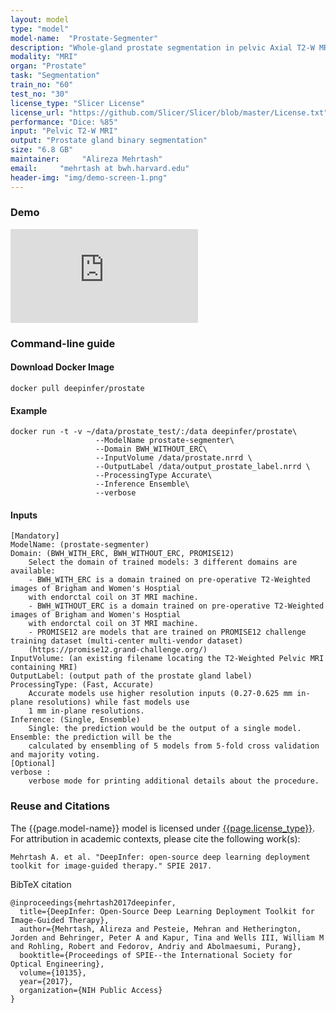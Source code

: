 ```yaml
---
layout: model
type: "model"
model-name:  "Prostate-Segmenter"
description: "Whole-gland prostate segmentation in pelvic Axial T2-W MRI scans"
modality: "MRI"
organ: "Prostate"
task: "Segmentation"
train_no: "60"
test_no: "30"
license_type: "Slicer License"
license_url: "https://github.com/Slicer/Slicer/blob/master/License.txt"
performance: "Dice: %85"
input: "Pelvic T2-W MRI"
output: "Prostate gland binary segmentation"
size: "6.8 GB"
maintainer:     "Alireza Mehrtash"
email:     "mehrtash at bwh.harvard.edu"
header-img: "img/demo-screen-1.png"
---
```


### Demo
<div class="row">
<div class="col-md-6">
<div class="embed-responsive embed-responsive-16by9">
<iframe src="https://www.youtube.com/embed/BgqUzAwMfvQ?rel=0&amp;showinfo=0" frameborder="0" allow="autoplay; encrypted-media" allowfullscreen></iframe>
</div>
</div>
</div>


### Command-line guide
#### Download Docker Image
```
docker pull deepinfer/prostate
```
#### Example
```
docker run -t -v ~/data/prostate_test/:/data deepinfer/prostate\
                   --ModelName prostate-segmenter\
                   --Domain BWH_WITHOUT_ERC\
                   --InputVolume /data/prostate.nrrd \
                   --OutputLabel /data/output_prostate_label.nrrd \
                   --ProcessingType Accurate\
                   --Inference Ensemble\
                   --verbose
```
#### Inputs
```
[Mandatory]
ModelName: (prostate-segmenter)
Domain: (BWH_WITH_ERC, BWH_WITHOUT_ERC, PROMISE12)
    Select the domain of trained models: 3 different domains are available:
    - BWH_WITH_ERC is a domain trained on pre-operative T2-Weighted images of Brigham and Women's Hosptial
    with endorctal coil on 3T MRI machine.
    - BWH_WITHOUT_ERC is a domain trained on pre-operative T2-Weighted images of Brigham and Women's Hosptial
    with endorctal coil on 3T MRI machine.
    - PROMISE12 are models that are trained on PROMISE12 challenge training dataset (multi-center multi-vendor dataset) 
    (https://promise12.grand-challenge.org/)
InputVolume: (an existing filename locating the T2-Weighted Pelvic MRI containing MRI)
OutputLabel: (output path of the prostate gland label)
ProcessingType: (Fast, Accurate)
    Accurate models use higher resolution inputs (0.27-0.625 mm in-plane resolutions) while fast models use
    1 mm in-plane resolutions.
Inference: (Single, Ensemble)
    Single: the prediction would be the output of a single model. Ensemble: the prediction will be the 
    calculated by ensembling of 5 models from 5-fold cross validation and majority voting.
[Optional]
verbose : 
    verbose mode for printing additional details about the procedure.
```

<!--### Related blog posts

* <a href="/jekyll/2017/06/10/prostate-volume-measurement/">Prostate volumetric measurements in MRI with DeepInfer and 3D Slicer</a-->

### Reuse and Citations
The {{page.model-name}} model is licensed under [{{page.license_type}}]({{page.license_url}}).<br>
For attribution in academic contexts, please cite the following work(s):

```
Mehrtash A. et al. "DeepInfer: open-source deep learning deployment toolkit for image-guided therapy." SPIE 2017.
```
BibTeX citation

```
@inproceedings{mehrtash2017deepinfer,
  title={DeepInfer: Open-Source Deep Learning Deployment Toolkit for Image-Guided Therapy},
  author={Mehrtash, Alireza and Pesteie, Mehran and Hetherington, Jorden and Behringer, Peter A and Kapur, Tina and Wells III, William M and Rohling, Robert and Fedorov, Andriy and Abolmaesumi, Purang},
  booktitle={Proceedings of SPIE--the International Society for Optical Engineering},
  volume={10135},
  year={2017},
  organization={NIH Public Access}
}
```
